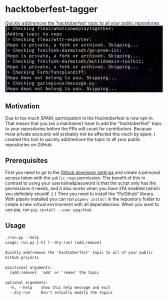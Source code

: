 # hacktoberfest-tagger
Quickly add/remove the 'hacktoberfest' topic to all your public repositories
![Screenshot of the programm output](screenshot.png)

## Motivation
Due to too much SPAM, participation in the Hacktoberfest is now opt-in. That means that you (as a maintainer) have to
add the "hacktoberfest" topic to your repositories before the PRs will count for contributors.  Because most private
accounts will probably not be affected this much by spam, I created this tool to quickly add/remove the topic to all
your public repositories on GitHub.

## Prerequisites
First you need to go to the [Github developer settings](https://github.com/settings/tokens) and create a personal
access token with the `public_repo` permission. The benefit of this in contrast to using your username&password is that
the script only has the permissions it needs, and it also works when you have 2FA enabled (which you definitely should! ;)
) Then you need to install the "PyGithub" library. With pipenv installed you can run `pipenv install` in the repository
folder to create a new virtual environment with all dependencies. When you want to use pip, run `pip install --user
pygithub`.

## Usage
```
./run.py --help
usage: run.py [-h] [--dry-run] {add,remove}

Quickly add/remove the 'hacktoberfest' topic to all of your public Github projects

positional arguments:
  {add,remove}  'add' or 'remve' the topic

optional arguments:
  -h, --help    show this help message and exit
  --dry-run     Don't actually modify the topics
```
